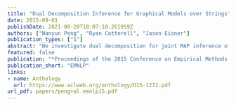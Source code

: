 ```yaml
---
title: "Dual Decomposition Inference for Graphical Models over Strings"
date: 2015-09-01
publishDate: 2021-08-20T18:07:10.261959Z
authors: ["Nanyun Peng", "Ryan Cotterell", "Jason Eisner"]
publication_types: ["1"]
abstract: "We investigate dual decomposition for joint MAP inference of many strings. Given an arbitrary graphical model, we decompose it into small acyclic sub-models, whose MAP configurations can be found by finite-state composition and dynamic programming. We force the solutions of these subproblems to agree on overlapping variables, by tuning Lagrange multipliers for an adaptively expanding set of variable-length n-gram count features.  This is the first inference method for arbitrary graphical models over strings that does not require approximations such as random sampling, message simplification, or a bound on string length. Provided that the inference method terminates, it gives a certificate of global optimality (though MAP inference in our setting is undecidable in general). On our global phonological inference problems, it always terminates, and achieves more accurate results than max-product and sum-product loopy belief propagation."
featured: false
publication: "*Proceedings of the 2015 Conference on Empirical Methods in Natural Language Processing*"
publication_short: "EMNLP"
links:
- name: Anthology
  url: https://www.aclweb.org/anthology/D15-1272.pdf
url_pdf: papers/peng+al.emnlp15.pdf
---
```


